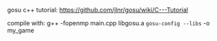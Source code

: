 gosu c++ tutorial:
https://github.com/jlnr/gosu/wiki/C---Tutorial

compile with:
g++ -fopenmp main.cpp libgosu.a `gosu-config --libs` -o my_game